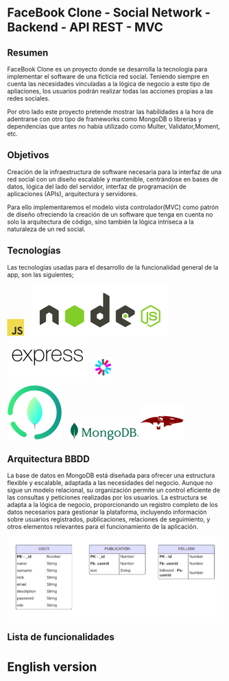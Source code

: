 # FaceBook Clone - Social Network - Backend - API REST - MVC 

## Resumen 

FaceBook Clone es un proyecto donde se desarrolla la tecnología para implementar el software de una ficticia red social. Teniendo siempre en cuenta las necesidades vinculadas a la lógica de negocio a este tipo de apliaciones, los usuarios podrán realizar todas las acciones propias a las redes sociales. 

Por otro lado este proyecto pretende mostrar las habilidades a la hora de adentrarse con otro tipo de frameworks como MongoDB o librerías y dependencias que antes no había utilizado como Multer, Validator,Moment, etc. 

## Objetivos 
Creación de la infraestructura de software necesaria para la interfaz de una red social  con un diseño escalable y mantenible, centrándose en bases de datos, lógica del lado del servidor, interfaz de programación de aplicaciones (APIs), arquitectura y servidores.

Para ello implementaremos el modelo vista controlador(MVC) como patrón de diseño ofreciendo la creación de un software que tenga en cuenta no solo la arquitectura de código, sino también la lógica intríseca a la naturaleza de un red social.  

## Tecnologías
Las tecnologías usadas para el desarrollo de la funcionalidad general de la app, son las siguientes; 

![JS](./img/logo-javascript-logo-png-transparentj.png)&nbsp;&nbsp;&nbsp; 
![NODE](./img/nodejs-horizontal%20(1).svg)
![EXPRESS](./img/expressjs-ar21%20(1)%20(1).svg)&nbsp;&nbsp;
![JWT](./img/icons8-json-web-token-48.png)

![MONGOCOMPASS](./img/mongodb-compass.svg)&nbsp;&nbsp;&nbsp;&nbsp;
![MONGODB](./img/MongoDB_ForestGreen-159x40-9f64cd3.png)
![MONGOOSE](./img/Mongoose.js%20(2).png)



  ## Arquitectura BBDD

La base de datos en MongoDB está diseñada para ofrecer una estructura flexible y escalable, adaptada a las necesidades del negocio. Aunque no sigue un modelo relacional, su organización permite un control eficiente de las consultas y peticiones realizadas por los usuarios. La estructura se adapta a la lógica de negocio, proporcionando un registro completo de los datos necesarios para gestionar la plataforma, incluyendo información sobre usuarios registrados, publicaciones, relaciones de seguimiento, y otros elementos relevantes para el funcionamiento de la aplicación.

![DB](./img/Blank%20diagram.png)
 
## Lista de funcionalidades




# English version 

